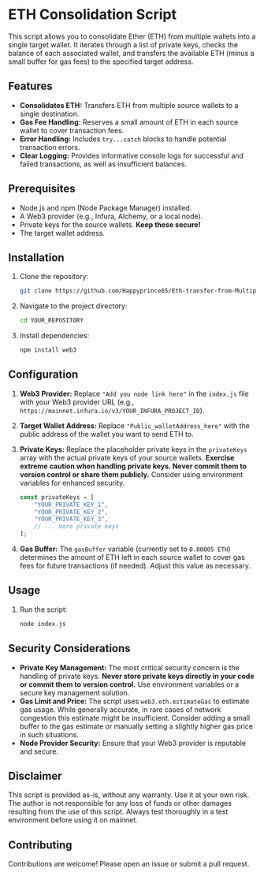 # ETH Consolidation Script

This script allows you to consolidate Ether (ETH) from multiple wallets into a single target wallet. It iterates through a list of private keys, checks the balance of each associated wallet, and transfers the available ETH (minus a small buffer for gas fees) to the specified target address.

## Features

*   **Consolidates ETH:** Transfers ETH from multiple source wallets to a single destination.
*   **Gas Fee Handling:** Reserves a small amount of ETH in each source wallet to cover transaction fees.
*   **Error Handling:** Includes `try...catch` blocks to handle potential transaction errors.
*   **Clear Logging:** Provides informative console logs for successful and failed transactions, as well as insufficient balances.

## Prerequisites

*   Node.js and npm (Node Package Manager) installed.
*   A Web3 provider (e.g., Infura, Alchemy, or a local node).
*   Private keys for the source wallets. **Keep these secure!**
*   The target wallet address.

## Installation

1.  Clone the repository:

    ```bash
    git clone https://github.com/Happyprince65/Eth-transfer-from-Multiple-wallets-to-one-wallet.git
    ```

2.  Navigate to the project directory:

    ```bash
    cd YOUR_REPOSITORY
    ```

3.  Install dependencies:

    ```bash
    npm install web3
    ```

## Configuration

1.  **Web3 Provider:** Replace `"Add you node link here"` in the `index.js` file with your Web3 provider URL (e.g., `https://mainnet.infura.io/v3/YOUR_INFURA_PROJECT_ID`).

2.  **Target Wallet Address:** Replace `"Public_walletAddress_here"` with the public address of the wallet you want to send ETH to.

3.  **Private Keys:** Replace the placeholder private keys in the `privateKeys` array with the actual private keys of your source wallets. **Exercise extreme caution when handling private keys. Never commit them to version control or share them publicly.** Consider using environment variables for enhanced security.

    ```javascript
    const privateKeys = [
        "YOUR_PRIVATE_KEY_1",
        "YOUR_PRIVATE_KEY_2",
        "YOUR_PRIVATE_KEY_3",
        // ... more private keys
    ];
    ```

4.  **Gas Buffer:** The `gasBuffer` variable (currently set to `0.00005 ETH`) determines the amount of ETH left in each source wallet to cover gas fees for future transactions (if needed). Adjust this value as necessary.

## Usage

1.  Run the script:

    ```bash
    node index.js
    ```

## Security Considerations

*   **Private Key Management:** The most critical security concern is the handling of private keys. **Never store private keys directly in your code or commit them to version control.** Use environment variables or a secure key management solution.
*   **Gas Limit and Price:** The script uses `web3.eth.estimateGas` to estimate gas usage. While generally accurate, in rare cases of network congestion this estimate might be insufficient. Consider adding a small buffer to the gas estimate or manually setting a slightly higher gas price in such situations.
*   **Node Provider Security:** Ensure that your Web3 provider is reputable and secure.

## Disclaimer

This script is provided as-is, without any warranty. Use it at your own risk. The author is not responsible for any loss of funds or other damages resulting from the use of this script. Always test thoroughly in a test environment before using it on mainnet.

## Contributing

Contributions are welcome! Please open an issue or submit a pull request.
